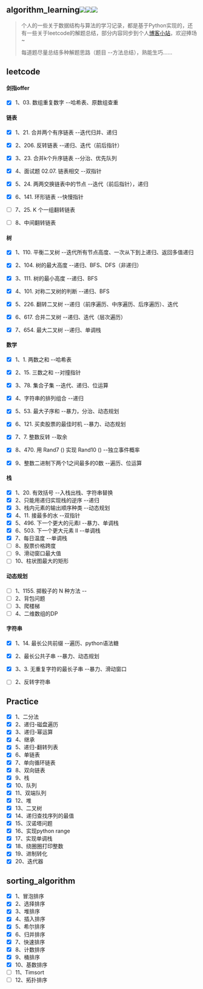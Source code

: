 ## algorithm_learning![](https://img.shields.io/badge/Python-3.8-green)![](https://img.shields.io/badge/leetcode-yellow)![](https://img.shields.io/badge/剑指offer-red)

> 个人的一些关于数据结构与算法的学习记录，都是基于Python实现的，还有一些关于leetcode的解题总结，部分内容同步到个人[博客小站](https://dllyy.xyz/)，欢迎捧场~
>
> 每道题尽量总结多种解题思路（题目 --方法总结），熟能生巧……

## leetcode

#### 剑指offer

- [x] 1、03. 数组重复数字	                         --哈希表、原数组查重

#### 链表

- [x] 1、21. 合并两个有序链表	                   --迭代归并、递归
- [x] 2、206. 反转链表                                  --递归、迭代（前后指针）
- [x] 3、23. 合并k个升序链表                        --分治、优先队列
- [x] 4、面试题 02.07. 链表相交                    --双指针
- [x] 5、24. 两两交换链表中的节点                --迭代（前后指针），递归
- [x] 6、141. 环形链表                                  --快慢指针
- [ ] 7、25. K 个一组翻转链表
- [ ] 8、中间翻转链表


#### 树

- [x] 1、110. 平衡二叉树                              --迭代所有节点高度、一次从下到上递归、返回多值递归
- [x] 2、104. 树的最大高度                           --递归、BFS、DFS（非递归）
- [x] 3、111. 树的最小高度                           --递归、BFS
- [x] 4、101. 对称二叉树的判断                    --递归、BFS
- [x] 5、226. 翻转二叉树                              --递归（前序遍历、中序遍历、后序遍历）、迭代
- [x] 6、617. 合并二叉树                              --递归、迭代（层次遍历）
- [x] 7、654. 最大二叉树                              --递归、单调栈


#### 数学

- [x] 1、1. 两数之和                                     --哈希表
- [x] 2、15. 三数之和                                   --对撞指针
- [x] 3、78. 集合子集                                   --迭代、递归、位运算
- [x] 4、字符串的排列组合                           --递归
- [x] 5、53. 最大子序和                                --暴力，分治、动态规划
- [x] 6、121. 买卖股票的最佳时机                 --暴力、动态规划
- [x] 7、7. 整数反转                                      --取余
- [x] 8、470. 用 Rand7 () 实现 Rand10 ()      --独立事件概率
- [x] 9、整数二进制下两个1之间最多的0数    --遍历、位运算


#### 栈

- [x] 1、20. 有效括号                                   --入栈出栈、字符串替换
- [x] 2、只能用递归实现栈的逆序                  --递归
- [x] 3、栈内元素的输出顺序种类                  --动态规划
- [x] 4、11. 接最多的水                                --双指针
- [x] 5、496. 下一个更大的元素Ⅰ                 --暴力、单调栈
- [x] 6、503. 下一个更大元素 II                     --单调栈
- [x] 7、每日温度                                          --单调栈
- [ ] 8、股票价格跨度
- [ ] 9、滑动窗口最大值
- [ ] 10、柱状图最大的矩形

#### 动态规划

- [ ] 1、1155. 掷骰子的 N 种方法                   --
- [ ] 2、背包问题
- [ ] 3、爬楼梯
- [ ] 4、二维数组的DP

#### 字符串

- [x] 1、14. 最长公共前缀                                --遍历、python语法糖
- [x] 2、最长公共子串                                      --暴力、动态规划
- [x] 3、3. 无重复字符的最长子串                     --暴力、滑动窗口
- [ ] 2、反转字符串


## Practice

- [x] 1、二分法
- [x] 2、递归-磁盘遍历
- [x] 3、递归-幂运算
- [x] 4、继承
- [x] 5、递归-翻转列表
- [x] 6、单链表
- [x] 7、单向循环链表
- [x] 8、双向链表
- [x] 9、栈
- [x] 10、队列
- [x] 11、双端队列
- [x] 12、堆
- [x] 13、二叉树
- [x] 14、递归查找序列的最值
- [x] 15、汉诺塔问题
- [x] 16、实现python range
- [x] 17、实现单调栈
- [x] 18、绕圈圈打印整数
- [x] 19、进制转化
- [x] 20、迭代器

## sorting_algorithm

- [x] 1、冒泡排序
- [x] 2、选择排序
- [x] 3、堆排序
- [x] 4、插入排序
- [x] 5、希尔排序
- [x] 6、归并排序
- [x] 7、快速排序
- [x] 8、计数排序
- [x] 9、桶排序
- [x] 10、基数排序
- [ ] 11、Timsort
- [ ] 12、拓扑排序